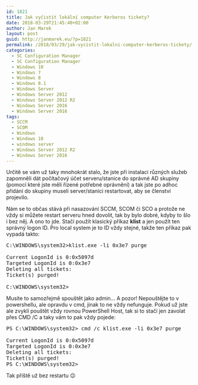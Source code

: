 ```yaml
---
id: 1821
title: Jak vyčistit lokální computer Kerberos tickety?
date: 2018-03-29T21:45:40+02:00
author: Jan Marek
layout: post
guid: http://janmarek.eu/?p=1821
permalink: /2018/03/29/jak-vycistit-lokalni-computer-kerberos-tickety/
categories:
  - SC Configuration Manager
  - SC Configuration Manager
  - Windows 10
  - Windows 7
  - Windows 8
  - Windows 8.1
  - Windows Server
  - Windows Server 2012
  - Windows Server 2012 R2
  - Windows Server 2016
  - Windows Server 2016
tags:
  - SCCM
  - SCOM
  - Windows
  - Windows 10
  - windows server
  - Windows Server 2012 R2
  - Windows Server 2016
---
```

Určitě se vám už taky mnohokrát stalo, že jste při instalaci různých služeb zapomněli dát počítačový účet serveru/stanice do správné AD skupiny (pomocí které jste měli řízené potřebné oprávnění) a tak jste po adhoc přidání do skupiny museli server/stanici restartovat, aby se členství projevilo.

Nám se to občas stává při nasazování SCCM, SCOM či SCO a protože ne vždy si můžete restart serveru hned dovolit, tak by bylo dobré, kdyby to šlo i bez něj. A ono to jde. Stačí použít klasický příkaz **klist** a jen použít ten správný logon ID. Pro local system je to ID vždy stejné, takže ten příkaz pak vypadá takto:

<pre class="lang:default decode:true">C:\WINDOWS\system32&gt;klist.exe -li 0x3e7 purge

Current LogonId is 0:0x5097d
Targeted LogonId is 0:0x3e7
Deleting all tickets:
Ticket(s) purged!

C:\WINDOWS\system32&gt;</pre>

Musíte to samozřejmě spouštět jako admin&#8230; A pozor! Nepouštějte to v powershellu, ale opravdu v cmd, jinak to ne vždy nefunguje. Pokud už jste ale zvyklí pouštět vždy rovnou PowerShell Host, tak si to stačí jen zavolat přes CMD /C a taky vám to pak vždy pojede:

<pre class="lang:default decode:true ">PS C:\WINDOWS\system32&gt; cmd /c klist.exe -li 0x3e7 purge

Current LogonId is 0:0x5097d
Targeted LogonId is 0:0x3e7
Deleting all tickets:
Ticket(s) purged!
PS C:\WINDOWS\system32&gt;</pre>

Tak příště už bez restartu 😉

&nbsp;
